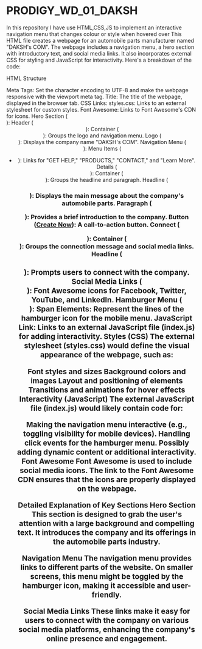 # PRODIGY_WD_01_DAKSH
In this repository I have use HTML,CSS,JS to implement an interactive navigation menu that changes colour or style when hovered over
This HTML file creates a webpage for an automobile parts manufacturer named "DAKSH's COM". The webpage includes a navigation menu, a hero section with introductory text, and social media links. It also incorporates external CSS for styling and JavaScript for interactivity. Here's a breakdown of the code:

HTML Structure
<head>
Meta Tags: Set the character encoding to UTF-8 and make the webpage responsive with the viewport meta tag.
Title: The title of the webpage, displayed in the browser tab.
CSS Links:
styles.css: Links to an external stylesheet for custom styles.
Font Awesome: Links to Font Awesome's CDN for icons.
<body>
Hero Section (<section class="hero">):
Header (<header>):
Container (<div class="container">): Groups the logo and navigation menu.
Logo (<div class="logo">): Displays the company name "DAKSH's COM".
Navigation Menu (<nav class="menu-overlay">):
Menu Items (<ul><li>): Links for "GET HELP," "PRODUCTS," "CONTACT," and "Learn More".
Details (<div class="details">):
Container (<div class="container">): Groups the headline and paragraph.
Headline (<h1>): Displays the main message about the company's automobile parts.
Paragraph (<p>): Provides a brief introduction to the company.
Button (<a href="#">Create Now</a>): A call-to-action button.
Connect (<div class="connect">):
Container (<div class="container">): Groups the connection message and social media links.
Headline (<h3>): Prompts users to connect with the company.
Social Media Links (<div class="links">): Font Awesome icons for Facebook, Twitter, YouTube, and LinkedIn.
Hamburger Menu (<div class="hamb">):
Span Elements: Represent the lines of the hamburger icon for the mobile menu.
JavaScript Link: Links to an external JavaScript file (index.js) for adding interactivity.
Styles (CSS)
The external stylesheet (styles.css) would define the visual appearance of the webpage, such as:

Font styles and sizes
Background colors and images
Layout and positioning of elements
Transitions and animations for hover effects
Interactivity (JavaScript)
The external JavaScript file (index.js) would likely contain code for:

Making the navigation menu interactive (e.g., toggling visibility for mobile devices).
Handling click events for the hamburger menu.
Possibly adding dynamic content or additional interactivity.
Font Awesome
Font Awesome is used to include social media icons. The link to the Font Awesome CDN ensures that the icons are properly displayed on the webpage.

Detailed Explanation of Key Sections
Hero Section
This section is designed to grab the user's attention with a large background and compelling text. It introduces the company and its offerings in the automobile parts industry.

Navigation Menu
The navigation menu provides links to different parts of the website. On smaller screens, this menu might be toggled by the hamburger icon, making it accessible and user-friendly.

Social Media Links
These links make it easy for users to connect with the company on various social media platforms, enhancing the company's online presence and engagement.

